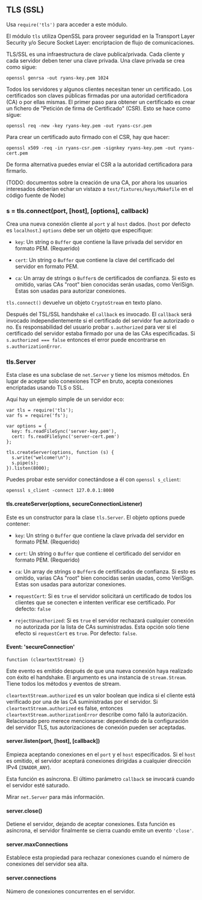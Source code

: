 ## TLS (SSL)

Usa `require('tls')` para acceder a este módulo.

El módulo `tls` utiliza OpenSSL para proveer seguridad en la Transport Layer Security y/o Secure Socket Layer: encriptacion de flujo de comunicaciones.

TLS/SSL es una infraestructura de clave publica/privada. Cada cliente y cada servidor deben tener una clave privada. Una clave privada se crea como sigue:

    openssl genrsa -out ryans-key.pem 1024

Todos los servidores y algunos clientes necesitan tener un certificado. Los certificados son claves públicas firmadas por una autoridad certificadora (CA) o por ellas mismas. El primer paso para obtener un certificado es crear un fichero de "Petición de firma de Certificado" (CSR). Esto se hace como sigue:

    openssl req -new -key ryans-key.pem -out ryans-csr.pem

Para crear un certificado auto firmado con el CSR, hay que hacer:

    openssl x509 -req -in ryans-csr.pem -signkey ryans-key.pem -out ryans-cert.pem

De forma alternativa puedes enviar el CSR a la autoridad certificadora para firmarlo.

(TODO: documentos sobre la creación de una CA, por ahora los usuarios interesados deberían echar un vistazo a `test/fixtures/keys/Makefile` en el código fuente de Node)

### s = tls.connect(port, [host], [options], callback)

Crea una nueva conexión cliente al `port` y al `host` dados. (`host` por defecto es `localhost`.) `options` debe ser un objeto que especifique:

  - `key`: Un string o `Buffer` que contiene la llave privada del servidor en formato PEM. (Requerido)

  - `cert`: Un string o `Buffer` que contiene la clave del certificado del servidor en formato PEM.

  - `ca`: Un array de strings o `Buffer`s de certificados de confianza. Si esto es omitido, varias CAs "root" bien conocidas serán usadas, como VeriSign. Estas son usadas para autorizar conexiones.

`tls.connect()` devuelve un objeto `CryptoStream` en texto plano.

Después del TSL/SSL handshake el `callback` es invocado. El `callback` será invocado independientemente si el certificado del servidor fue autorizado o no. Es responsabilidad del usuario probar `s.authorized` para ver si el certificado del servidor estaba firmado por una de las CAs especificadas. Si `s.authorized === false` entonces el error puede encontrarse en `s.authorizationError`.

### tls.Server

Esta clase es una subclase de `net.Server` y tiene los mismos métodos.
En lugar de aceptar solo conexiones TCP en bruto, acepta conexiones encriptadas usando TLS o SSL.

Aquí hay un ejemplo simple de un servidor eco:

    var tls = require('tls');
    var fs = require('fs');

    var options = {
      key: fs.readFileSync('server-key.pem'),
      cert: fs.readFileSync('server-cert.pem')
    };

    tls.createServer(options, function (s) {
      s.write("welcome!\n");
      s.pipe(s);
    }).listen(8000);


Puedes probar este servidor conectándose a él con `openssl s_client`:

    openssl s_client -connect 127.0.0.1:8000


#### tls.createServer(options, secureConnectionListener)

Este es un constructor para la clase `tls.Server`. El objeto options puede contener:

  - `key`: Un string o `Buffer` que contiene la clave privada del servidor en formato PEM. (Requerido)

  - `cert`: Un string o `Buffer` que contiene el certificado del servidor en formato PEM. (Requerido)

  - `ca`: Un array de strings o `Buffer`s de certificados de confianza. Si esto es omitido, varias CAs "root" bien conocidas serán usadas, como VeriSign. Estas son usadas para autorizar conexiones.

  - `requestCert`: Si es `true` el servidor solicitará un certificado de todos los clientes que se conecten e intenten verificar ese certificado. Por defecto: `false`

  - `rejectUnauthorized`: Si es `true` el servidor rechazará cualquier conexión no autorizada por la lista de CAs suministradas. Esta opción solo tiene efecto si `requestCert` es `true`. Por defecto: `false`.

#### Event: 'secureConnection'

`function (cleartextStream) {}`

Este evento es emitido después de que una nueva conexión haya realizado con éxito el handshake. El argumento es una instancia de `stream.Stream`. Tiene todos los métodos y eventos de stream.

`cleartextStream.authorized` es un valor boolean que indica si el cliente está verificado por una de las CA suministradas por el servidor. Si `cleartextStream.authorized` es false, entonces `cleartextStream.authorizationError` describe como falló la autorización. Relacionado pero merece mencionarse: dependiendo de la configuración del servidor TLS, tus autorizaciones de conexión pueden ser aceptadas.

#### server.listen(port, [host], [callback])

Empieza aceptando conexiones en el `port` y el `host` especificados. Si el `host` es omitido, el servidor aceptará conexiones dirigidas a cualquier dirección IPv4 (`INADDR_ANY`).

Esta función es asíncrona. El último parámetro `callback` se invocará cuando el servidor esté saturado.

Mirar `net.Server` para más información.

#### server.close()

Detiene el servidor, dejando de aceptar conexiones. Esta función es asíncrona, el servidor finalmente se cierra cuando emite un evento `'close'`.

#### server.maxConnections

Establece esta propiedad para rechazar conexiones cuando el número de conexiones del servidor sea alta.

#### server.connections

Número de conexiones concurrentes en el servidor.

